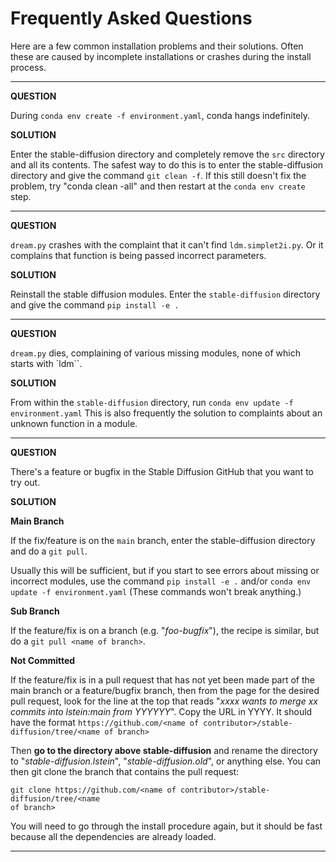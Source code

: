 # **Frequently Asked Questions**

Here are a few common installation problems and their solutions. Often these are caused by incomplete installations or crashes during the
install process.

---

**QUESTION**

During `conda env create -f environment.yaml`, conda hangs indefinitely.

**SOLUTION**

Enter the stable-diffusion directory and completely remove the `src` directory and all its contents. The safest way to do this is to enter the stable-diffusion directory and give the command `git clean -f`. If this still doesn't fix the problem, try "conda clean -all" and then restart at the `conda env create` step.

---

**QUESTION**

`dream.py` crashes with the complaint that it can't find `ldm.simplet2i.py`. Or it complains that function is being passed incorrect parameters.

**SOLUTION**

Reinstall the stable diffusion modules. Enter the `stable-diffusion` directory and give the command `pip install -e .`

---

**QUESTION**

`dream.py` dies, complaining of various missing modules, none of which starts with `ldm``.

**SOLUTION**

From within the `stable-diffusion` directory, run `conda env update -f environment.yaml` This is also frequently the solution to
complaints about an unknown function in a module.

---

**QUESTION**

There's a feature or bugfix in the Stable Diffusion GitHub that you want to try out.

**SOLUTION**

**Main Branch**

If the fix/feature is on the `main` branch, enter the stable-diffusion directory and do a `git pull`.

Usually this will be sufficient, but if you start to see errors about missing or incorrect modules, use the command `pip install -e .` and/or `conda env update -f environment.yaml` (These commands won't break anything.)

**Sub Branch**

If the feature/fix is on a branch (e.g. "_foo-bugfix_"), the recipe is similar, but do a `git pull <name of branch>`.

**Not Committed**

If the feature/fix is in a pull request that has not yet been made part of the main branch or a feature/bugfix branch, then from the page for the desired pull request, look for the line at the top that reads "_xxxx wants to merge xx commits into lstein:main from YYYYYY_". Copy the URL in YYYY. It should have the format `https://github.com/<name of contributor>/stable-diffusion/tree/<name of branch>`

Then **go to the directory above stable-diffusion** and rename the directory to "_stable-diffusion.lstein_", "_stable-diffusion.old_", or anything else. You can then git clone the branch that contains the pull request:

```
git clone https://github.com/<name of contributor>/stable-diffusion/tree/<name
of branch>
```

You will need to go through the install procedure again, but it should be fast because all the dependencies are already loaded.

---
